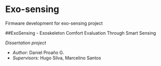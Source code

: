 # Exo-sensing
Firmware development for exo-sensing project

##ExoSensing - Exoskeleton Comfort Evaluation Through Smart Sensing

*Dissertation project*

- _Author:_ Daniel Proaño G.
- _Supervisors:_ Hugo Silva, Marcelino Santos
